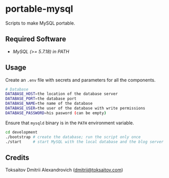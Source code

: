 portable-mysql
==============

Scripts to make MySQL portable.

## Required Software

* _MySQL (>= 5.7.18) in PATH_

## Usage

Create an `.env` file with secrets and parameters for all the components.

```bash
# Database
DATABASE_HOST=the location of the database server
DATABASE_PORT=the database port
DATABASE_NAME=the name of the database
DATABASE_USER=the user of the database with write permissions
DATABASE_PASSWORD=his pasword (can be empty)
```

Ensure that `mysqld` binary is in the `PATH` environment variable.

```bash
cd development
./bootstrap # create the database; run the script only once
./start     # start MySQL with the local database and the blog server
```

## Credits

Toksaitov Dmitrii Alexandrovich (<dmitrii@toksaitov.com>)
